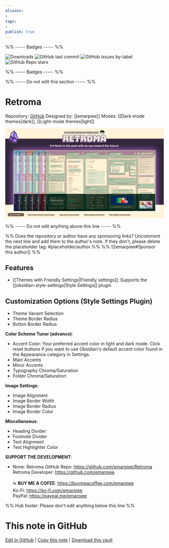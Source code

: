 ```yaml
---
aliases:
- 
tags: 
- 
publish: true
---
```


%% ----- Badges ----- %%

![Downloads](https://img.shields.io/badge/downloads-7199-573E7A?style=for-the-badge&logo=)
![GitHub last commit](https://img.shields.io/github/last-commit/emarpiee/Retroma?color=573E7A&label=last%20update&logo=github&style=for-the-badge)
![GitHub issues by-label](https://img.shields.io/github/issues/emarpiee/Retroma/help%20wanted?color=573E7A&logo=github&style=for-the-badge) 
![GitHub Repo stars](https://img.shields.io/github/stars/emarpiee/Retroma?color=573E7A&logo=github&style=for-the-badge)

%% ----- Badges ----- %%

%% ----- Do not edit this section ----- %%

# Retroma

Repository: [GitHub](https://github.com/emarpiee/Retroma)
Designed by: [[emarpiee]]
Modes: [[Dark-mode themes|dark]], [[Light-mode themes|light]]



![screenshot](https://github.com/emarpiee/Retroma/raw/HEAD/assets/screenshots/retroma-banner.png)

%% ----- Do not edit anything above this line ----- %% 

%% Does the repository or author have any sponsoring links? Uncomment the next line and add them to the author's note. If they don't, please delete the placeholder tag: #placeholder/author %%
%% ![[emarpiee#Sponsor this author]] %%


## Features

- [[Themes with Friendly Settings|Friendly settings]]: Supports the [[obsidian-style-settings|Style Settings]] plugin

## Customization Options (Style Settings Plugin) 
- Theme Variant Selection
- Theme Border Radius
- Button Border Radius

**Color Scheme Tuner (advance)**: 
- Accent Color: Your preferred accent color in light and dark mode. Click reset buttons if you want to use Obsidian's default accent color found in the Appearance category in Settings.
- Main Accents
- Minor Accents
- Typography Chroma/Saturation
- Folder Chroma/Saturation

**Image Settings**: 
- Image Alignment
- Image Border Width
- Image Border Radius
- Image Border Color

**Miscellaneous**: 
- Heading Divider
- Footnote Divider
- Text Alignment
- Text Highlighter Color

**SUPPORT THE DEVELOPMENT**: 
- None: Retroma GitHub Repo: https://github.com/emarpiee/Retroma<br>Retroma Developer: https://github.com/emarpiee<br><br>☕️ **BUY ME A COFEE**: https://buymeacoffee.com/emarpiee<br>Ko-Fi: https://ko-fi.com/emarpiee <br>PayPal: https://paypal.me/emarpiee


%% Hub footer: Please don't edit anything below this line %%

# This note in GitHub

<span class="git-footer">[Edit In GitHub](https://github.dev/obsidian-community/obsidian-hub/blob/main/02%20-%20Community%20Expansions/02.05%20All%20Community%20Expansions/Themes/Retroma.md "git-hub-edit-note") | [Copy this note](https://raw.githubusercontent.com/obsidian-community/obsidian-hub/main/02%20-%20Community%20Expansions/02.05%20All%20Community%20Expansions/Themes/Retroma.md "git-hub-copy-note") | [Download this vault](https://github.com/obsidian-community/obsidian-hub/archive/refs/heads/main.zip "git-hub-download-vault") </span>
